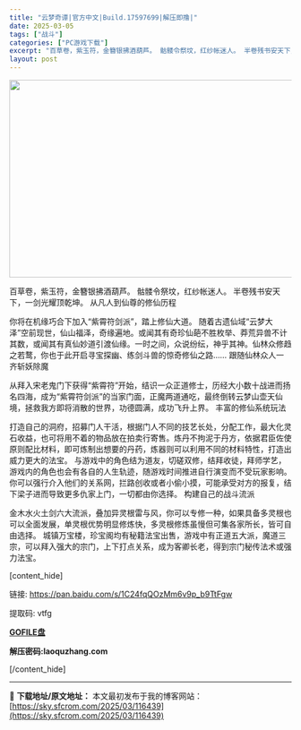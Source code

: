 ```yaml
---
title: "云梦奇谭|官方中文|Build.17597699|解压即撸|"
date: 2025-03-05
tags: ["战斗"]
categories: ["PC游戏下载"]
excerpt: "百草卷，紫玉符，金簪银拂酒葫芦。 骷髅令祭坟，红纱帐迷人。 半卷残书安天下，一剑光耀顶乾坤。 从凡人到仙尊的修仙历程 你将在机缘巧合下加入“紫霄符剑派”，踏上修仙大道。 随着古遗仙域“云梦大泽”空前现世，仙山福泽，奇缘遍地。或闻其有奇珍仙葩不胜枚举、莽荒异兽不计其数，或闻其有真仙妙道引渡仙缘。一时之&hellip;"
layout: post
---
```


<img class="aligncenter size-full wp-image-116428" src="https://sky.sfcrom.com/wp-content/uploads/2025/03/2025030506423230.webp" alt="" width="616" height="353" />

百草卷，紫玉符，金簪银拂酒葫芦。
骷髅令祭坟，红纱帐迷人。
半卷残书安天下，一剑光耀顶乾坤。
从凡人到仙尊的修仙历程

你将在机缘巧合下加入“紫霄符剑派”，踏上修仙大道。
随着古遗仙域“云梦大泽”空前现世，仙山福泽，奇缘遍地。或闻其有奇珍仙葩不胜枚举、莽荒异兽不计其数，或闻其有真仙妙道引渡仙缘。一时之间，众说纷纭，神乎其神。仙林众修趋之若鹜，你也于此开启寻宝探幽、练剑斗兽的惊奇修仙之路……
跟随仙林众人一齐斩妖除魔

从拜入宋老鬼门下获得“紫霄符”开始，结识一众正道修士，历经大小数十战进而扬名四海，成为“紫霄符剑派”的当家门面，正魔两道通吃，最终倒转云梦山壶天仙境，拯救我方即将消散的世界，功德圆满，成功飞升上界。
丰富的修仙系统玩法

打造自己的洞府，招募门人干活，根据门人不同的技艺长处，分配工作，最大化灵石收益，也可将用不着的物品放在拍卖行寄售。炼丹不拘泥于丹方，依据君臣佐使原则配比材料，即可炼制出想要的丹药，炼器则可以利用不同的材料特性，打造出威力更大的法宝。
与游戏中的角色结为道友，切磋双修，结拜收徒，拜师学艺，游戏内的角色也会有各自的人生轨迹，随游戏时间推进自行演变而不受玩家影响。你可以强行介入他们的关系网，拦路创收或者小偷小摸，可能承受对方的报复，结下梁子进而导致更多仇家上门，一切都由你选择。
构建自己的战斗流派

金木水火土剑六大流派，叠加异灵根雷与风，你可以专修一种，如果具备多灵根也可以全面发展，单灵根优势明显修炼快，多灵根修炼虽慢但可集各家所长，皆可自由选择。
城镇万宝楼，珍宝阁均有秘籍法宝出售，游戏中有正道五大派，魔道三宗，可以拜入强大的宗门，上下打点关系，成为客卿长老，得到宗门秘传法术或强力法宝。

[content_hide]

链接: <a href="https://pan.baidu.com/s/1C24fqQOzMm6v9p_b9TtFgw">https://pan.baidu.com/s/1C24fqQOzMm6v9p_b9TtFgw</a>

提取码: vtfg

<a href="https://gofile.io/d/zRssJi"><strong>GOFILE</strong><strong>盘</strong></a>

<strong>解压密码:laoquzhang.com</strong>

[/content_hide]


---
📖 **下载地址/原文地址：** 本文最初发布于我的博客网站：[https://sky.sfcrom.com/2025/03/116439](https://sky.sfcrom.com/2025/03/116439)
